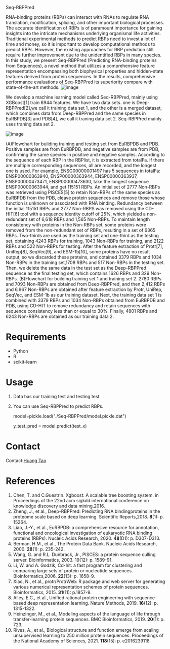 Seq-RBPPred

RNA-binding proteins (RBPs) can interact with RNAs to regulate RNA translation, modification, splicing, and other important biological processes. The accurate identification of RBPs is of paramount importance for gaining insights into the intricate mechanisms underlying organismal life activities. Traditional experimental methods to predict RBPs need to invest a lot of time and money, so it is important to develop computational methods to predict RBPs. However, the existing approaches for RBP prediction still require further improvement due to the unidentified RBPs in many species. In this study, we present Seq-RBPPred (Predicting RNA-binding proteins from Sequences), a novel method that utilizes a comprehensive feature representation encompassing both biophysical properties and hidden-state features derived from protein sequences. In the results, comprehensive performance evaluations of Seq-RBPPred its superiority compare with state-of-the-art methods.
![image](https://github.com/yaoyao-11/Seq-RBPPred/assets/84023156/95a74c0f-6b99-4394-9109-ac8ec6508948)


We develop a machine learning model called Seq-RBPPred, mainly using XGBoost[1] train 6944 features. We have two data sets. one is Deep-RBPPred[2],we call it training data set 1, and the other is a merged dataset, which combines data from Deep-RBPPred and the same species in EuRBPDB[3] and PDB[4], we call it traning data set 2. Seq-RBPPred mainly uses traning data set 2.

![image](https://github.com/yaoyao-11/Seq-RBPPred/assets/84023156/82fbf9e7-b0be-447d-a9eb-3fa6afe553f8)


(A)Flowchart for building training and testing set from EuRBPDB and PDB. Positive samples are from EuRBPDB, and negative samples are from PDB, confirming the same species in positive and negative samples. According to the sequence of each RBP in the RBPlist, it is extracted from totalFa. If there are multiple corresponding sequences, all are recorded, and the longest one is used. For example, ENSG00000001497 has 5 sequences in totalFa: ENSP00000363940, ENSP00000363944, ENSP00000363937, ENSP00000473471, ENSP00000473630, take the longest sequence ENSP00000363944, and get 115151 RBPs. An initial set of 2777 Non-RBPs was retrieved using PISCES[5] to retain Non-RBPs of the same species as EuRBPDB from the PDB, cleave protein sequences and remove those whose function is unknown or associated with RNA binding. Redundancy between the initial 115151 RBPs and 2777 Non-RBPS was removed using the CD-HIT[6] tool with a sequence identity cutoff of 25%, which yielded a non-redundant set of 6,618 RBPs and 1,565 Non-RBPs. To maintain length consistency with proteins in the Non-RBPs set, some proteins were removed from the non-redundant set of RBPs, resulting in a set of 6365 RBPs. Two-thirds are used as the training set and one-third as the testing set, obtaining 4243 RBPs for training, 1043 Non-RBPs for training, and 2122 RBPs and 522 Non-RBPs for testing. After the feature extraction of Protr[7], UniRep[8], SeqVec[9], and ESM-1b[10], some proteins have no result output, so we discarded these proteins, and obtained 3379 RBPs and 1034 Non-RBPs in the training set,1708 RBPs and 517 Non-RBPs in the testing set. Then, we delete the same data in the test set as the Deep-RBPPred sequence as the final testing set, which contains 1626 RBPs and 329 Non-RBPs. (B)Flowchart for building training set 1 and training set 2. 2780 RBPs and 7093 Non-RBPs are obtained from Deep-RBPPred, and then 2,412 RBPs and 6,967 Non-RBPs are obtained after feature extraction by Protr, UniRep, SeqVec, and ESM-1b as our training dataset. Next, the training data set 1 is combined with 3379 RBPs and 1034 Non-RBPs obtained from EuRBPDB and PDB, using CD-HIT to remove redundancy and retain sequences with sequence consistency less than or equal to 30%. Finally, 4801 RBPs and 6243 Non-RBPs are obtained as our training data 2.


# Requirements

- Python
- R
- scikit-learn

# Usage

1. Data has our training test and testing test.

2. You can use Seq-RBPPred to predict RBPs.

   model=pickle.load("./Seq-RBPPred/model.pickle.dat")

   y_test_pred = model.predict(test_x)

# Contact

Contact:[Huang Tao](http://www.sinh.cas.cn/rcdw/qnyjy/202203/t20220310_6387862.html )

# References

1. Chen, T. and C.Guestrin. Xgboost: A scalable tree boosting system. in Proceedings of the 22nd acm sigkdd international conference on knowledge discovery and data mining.2016.
2. Zheng, J., et al., Deep-RBPPred: Predicting RNA bindingproteins in the proteome scale based on deep learning. Scientific Reports,2018. **8**(1): p. 15264.
3. Liao, J.-Y., et al., EuRBPDB: a comprehensive resource for annotation, functional and oncological investigation of eukaryotic RNA binding proteins (RBPs). Nucleic Acids Research, 2020. **48**(D1): p. D307-D313.
4. Berman, H.M., et al., The Protein Data Bank. Nucleic Acids Research, 2000. **28**(1): p. 235-242.
5. Wang, G. and R.L. Dunbrack, Jr., PISCES: a protein sequence culling server. Bioinformatics, 2003. 19(12): p. 1589-91.
6. Li, W. and A. Godzik, Cd-hit: a fast program for clustering and comparing large sets of protein or nucleotide sequences. Bioinformatics,2006. **22**(13): p. 1658-9.
7. Xiao, N., et al., protr/ProtrWeb: R package and web server for generating various numerical representation schemes of protein sequences. Bioinformatics, 2015. **31**(11): p.1857-9.
8. Alley, E.C., et al., Unified rational protein engineering with sequence-based deep representation learning. Nature Methods, 2019. **16**(12): p. 1315-1322.
9. Heinzinger, M., et al., Modeling aspects of the language of life through transfer-learning protein sequences. BMC Bioinformatics, 2019. **20**(1): p. 723.
10. Rives, A., et al., Biological structure and function emerge from scaling unsupervised learning to 250 million protein sequences. Proceedings of the National Academy of Sciences, 2021. **118**(15): p. e2016239118.


